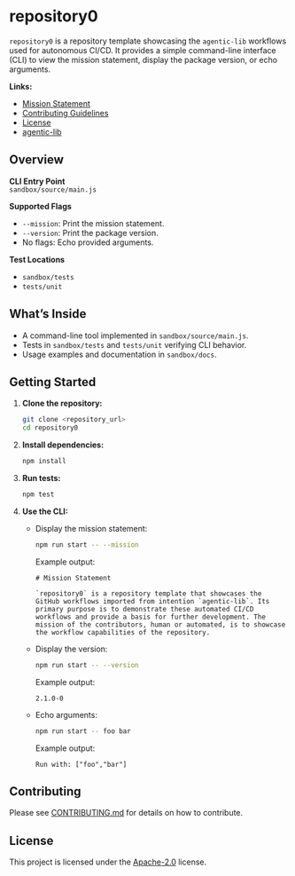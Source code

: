 # repository0

`repository0` is a repository template showcasing the `agentic-lib` workflows used for autonomous CI/CD. It provides a simple command-line interface (CLI) to view the mission statement, display the package version, or echo arguments.

**Links:**
- [Mission Statement](../../MISSION.md)
- [Contributing Guidelines](../../CONTRIBUTING.md)
- [License](../../LICENSE.md)
- [agentic-lib](https://github.com/xn-intenton-z2a/agentic-lib)

## Overview

**CLI Entry Point**  
`sandbox/source/main.js`

**Supported Flags**  
- `--mission`: Print the mission statement.  
- `--version`: Print the package version.  
- No flags: Echo provided arguments.

**Test Locations**  
- `sandbox/tests`  
- `tests/unit`

## What’s Inside

- A command-line tool implemented in `sandbox/source/main.js`.  
- Tests in `sandbox/tests` and `tests/unit` verifying CLI behavior.  
- Usage examples and documentation in `sandbox/docs`.

## Getting Started

1. **Clone the repository:**
   ```bash
   git clone <repository_url>
   cd repository0
   ```

2. **Install dependencies:**
   ```bash
   npm install
   ```

3. **Run tests:**
   ```bash
   npm test
   ```

4. **Use the CLI:**
   - Display the mission statement:
     ```bash
     npm run start -- --mission
     ```
     Example output:
     ```
     # Mission Statement
     
     `repository0` is a repository template that showcases the GitHub workflows imported from intentïon `agentic-lib`. Its primary purpose is to demonstrate these automated CI/CD workflows and provide a basis for further development. The mission of the contributors, human or automated, is to showcase the workflow capabilities of the repository.
     ```

   - Display the version:
     ```bash
     npm run start -- --version
     ```
     Example output:
     ```
     2.1.0-0
     ```

   - Echo arguments:
     ```bash
     npm run start -- foo bar
     ```
     Example output:
     ```
     Run with: ["foo","bar"]
     ```

## Contributing

Please see [CONTRIBUTING.md](../../CONTRIBUTING.md) for details on how to contribute.

## License

This project is licensed under the [Apache-2.0](../../LICENSE.md) license.
